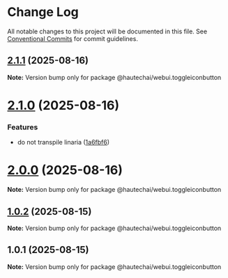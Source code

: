 # Change Log

All notable changes to this project will be documented in this file.
See [Conventional Commits](https://conventionalcommits.org) for commit guidelines.

## [2.1.1](https://github.com/HautechAI/webui/compare/@hautechai/webui.toggleiconbutton@2.1.0...@hautechai/webui.toggleiconbutton@2.1.1) (2025-08-16)

**Note:** Version bump only for package @hautechai/webui.toggleiconbutton

# [2.1.0](https://github.com/HautechAI/webui/compare/@hautechai/webui.toggleiconbutton@1.0.2...@hautechai/webui.toggleiconbutton@2.1.0) (2025-08-16)

### Features

- do not transpile linaria ([1a6fbf6](https://github.com/HautechAI/webui/commit/1a6fbf6353a0e5028040006b5045170cf83f1ba0))

# [2.0.0](https://github.com/HautechAI/webui/compare/@hautechai/webui.toggleiconbutton@1.0.2...@hautechai/webui.toggleiconbutton@2.0.0) (2025-08-16)

**Note:** Version bump only for package @hautechai/webui.toggleiconbutton

## [1.0.2](https://github.com/HautechAI/webui/compare/@hautechai/webui.toggleiconbutton@1.0.1...@hautechai/webui.toggleiconbutton@1.0.2) (2025-08-15)

**Note:** Version bump only for package @hautechai/webui.toggleiconbutton

## 1.0.1 (2025-08-15)

**Note:** Version bump only for package @hautechai/webui.toggleiconbutton
